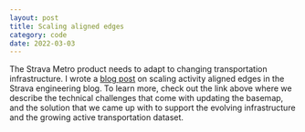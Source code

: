 ```yaml
---
layout: post
title: Scaling aligned edges
category: code
date: 2022-03-03
---
```


The Strava Metro product needs to adapt to changing transportation infrastructure. I wrote a [blog post](https://medium.com/strava-engineering/strava-metro-scaling-aligned-edges-ffb2379e77dc) on scaling activity aligned edges in the Strava engineering blog. To learn more, check out the link above where we describe the technical challenges that come with updating the basemap, and the solution that we came up with to support the evolving infrastructure and the growing active transportation dataset.
